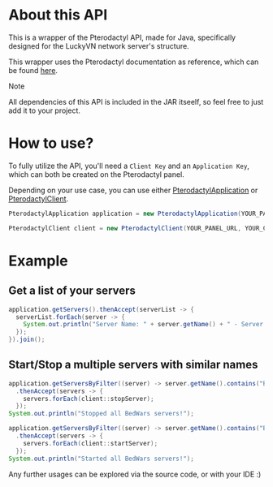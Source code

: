 # About this API
This is a wrapper of the Pterodactyl API, made for Java, specifically designed for the LuckyVN network server's structure.

This wrapper uses the Pterodactyl documentation as reference, which can be found <a href="https://dashflo.net/docs/api/pterodactyl/v1/">here</a>.

> [!NOTE]
> All dependencies of this API is included in the JAR itseelf, so feel free to just add it to your project.

# How to use?
To fully utilize the API, you'll need a `Client Key` and an `Application Key`, which can both be created on the Pterodactyl panel.

Depending on your use case, you can use either <a href="https://github.com/LUCKYVN-NETWORK/PterodactylAPI/blob/main/src/me/stella/PterodactylApplication.java">PterodactylApplication</a> or <a href="https://github.com/LUCKYVN-NETWORK/PterodactylAPI/blob/main/src/me/stella/PterodactylClient.java">PterodactylClient</a>.
```java
PterodactylApplication application = new PterodactylApplication(YOUR_PANEL_URL, YOUR_APPLICATION_KEY);
```
```java
PterodactylClient client = new PterodactylClient(YOUR_PANEL_URL, YOUR_CLIENT_KEY);
```

# Example

## Get a list of your servers
```java
application.getServers().thenAccept(serverList -> {
  serverList.forEach(server -> {
    System.out.println("Server Name: " + server.getName() + " - Server ID: " + server.getIdentifier());
  }); 
}).join();
```

## Start/Stop a multiple servers with similar names
```java
application.getServersByFilter((server) -> server.getName().contains("BEDWARS"))
  .thenAccept(servers -> {
    servers.forEach(client::stopServer);
  });
System.out.println("Stopped all BedWars servers!");

application.getServersByFilter((server) -> server.getName().contains("BEDWARS"))
  .thenAccept(servers -> {
    servers.forEach(client::startServer);
  });
System.out.println("Started all BedWars servers!");
```

Any further usages can be explored via the source code, or with your IDE :)
